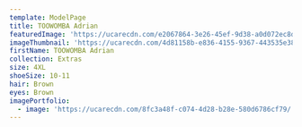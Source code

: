 ```yaml
---
template: ModelPage
title: TOOWOMBA Adrian
featuredImage: 'https://ucarecdn.com/e2067864-3e26-45ef-9d38-a0d072ec8df6/'
imageThumbnail: 'https://ucarecdn.com/4d81158b-e836-4155-9367-443535e38689/'
firstName: TOOWOMBA Adrian
collection: Extras
size: 4XL
shoeSize: 10-11
hair: Brown
eyes: Brown
imagePortfolio:
  - image: 'https://ucarecdn.com/8fc3a48f-c074-4d28-b28e-580d6786cf79/'
---
```


